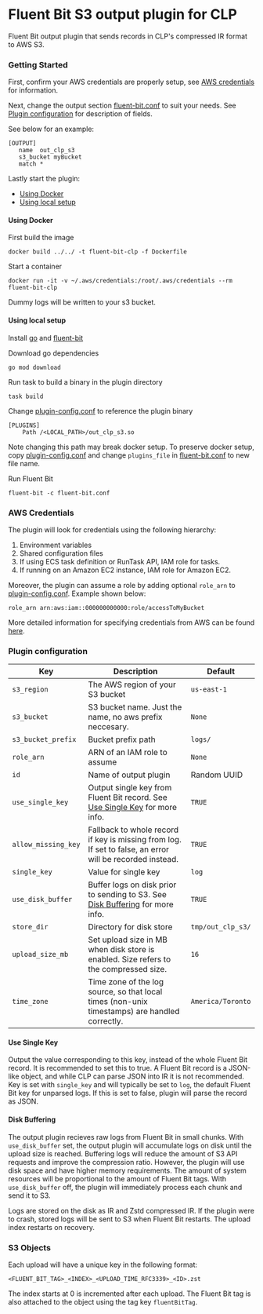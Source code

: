 # Fluent Bit S3 output plugin for CLP

Fluent Bit output plugin that sends records in CLP's compressed IR format to AWS S3.

### Getting Started

First, confirm your AWS credentials are properly setup, see [AWS credentials](#AWS-credentials) for
information.

Next, change the output section [fluent-bit.conf](fluent-bit.conf) to suit your needs.
See [Plugin configuration](#plugin-configuration) for description of fields.

See below for an example:

 ```
[OUTPUT]
    name  out_clp_s3
    s3_bucket myBucket
    match *
  ```

Lastly start the plugin:

- [Using Docker](#using-docker)
- [Using local setup](#using-local-setup)

#### Using Docker

First build the image
  ```shell
  docker build ../../ -t fluent-bit-clp -f Dockerfile
  ```

Start a container
  ```shell
  docker run -it -v ~/.aws/credentials:/root/.aws/credentials --rm fluent-bit-clp
  ```

Dummy logs will be written to your s3 bucket.

#### Using local setup

Install [go][1] and [fluent-bit][2]

Download go dependencies
  ```shell
  go mod download
  ```

Run task to build a binary in the plugin directory
  ```shell
  task build
  ```
Change [plugin-config.conf](plugin-config.conf) to reference the plugin binary
  ```shell
  [PLUGINS]
      Path /<LOCAL_PATH>/out_clp_s3.so
  ```
Note changing this path may break docker setup. To preserve docker setup, copy
[plugin-config.conf](plugin-config.conf) and change `plugins_file` in
[fluent-bit.conf](fluent-bit.conf) to new file name.

Run Fluent Bit
  ```shell
  fluent-bit -c fluent-bit.conf
  ```
### AWS Credentials

The plugin will look for credentials using the following hierarchy:
  1. Environment variables
  2. Shared configuration files
  3. If using ECS task definition or RunTask API, IAM role for tasks.
  4. If running on an Amazon EC2 instance, IAM role for Amazon EC2.

Moreover, the plugin can assume a role by adding optional `role_arn` to
[plugin-config.conf](plugin-config.conf). Example shown below:
```
role_arn arn:aws:iam::000000000000:role/accessToMyBucket
```

More detailed information for specifying credentials from AWS can be found [here][3].

### Plugin configuration

| Key                 | Description                                                                                              | Default           |
|---------------------|----------------------------------------------------------------------------------------------------------|-------------------|
| `s3_region`         | The AWS region of your S3 bucket                                                                         | `us-east-1`       |
| `s3_bucket`         | S3 bucket name. Just the name, no aws prefix neccesary.                                                  | `None`            |
| `s3_bucket_prefix`  | Bucket prefix path                                                                                       | `logs/`           |
| `role_arn`          | ARN of an IAM role to assume                                                                             | `None`            |
| `id`                | Name of output plugin                                                                                    |  Random UUID      |
| `use_single_key`    | Output single key from Fluent Bit record. See [Use Single Key](#use-single-key) for more info.           | `TRUE`            |
| `allow_missing_key` | Fallback to whole record if key is missing from log. If set to false, an error will be recorded instead. | `TRUE`            |
| `single_key`        | Value for single key                                                                                     | `log`             |
| `use_disk_buffer`   | Buffer logs on disk prior to sending to S3. See [Disk Buffering](#disk-buffering) for more info.         | `TRUE`            |
| `store_dir`         | Directory for disk store                                                                                 | `tmp/out_clp_s3/` |
| `upload_size_mb`    | Set upload size in MB when disk store is enabled. Size refers to the compressed size.                    | `16`              |
| `time_zone`         | Time zone of the log source, so that local times (non-unix timestamps) are handled correctly.            | `America/Toronto` |

#### Use Single Key

Output the value corresponding to this key, instead of the whole Fluent Bit record. It is
recommended to set this to true. A Fluent Bit record is a JSON-like object, and while CLP
can parse JSON into IR it is not recommended. Key is set with `single_key` and will typically be set
to `log`, the default Fluent Bit key for unparsed logs. If this is set to false, plugin will parse
the record as JSON.

#### Disk Buffering

The output plugin recieves raw logs from Fluent Bit in small chunks. With `use_disk_buffer` set, the
output plugin will accumulate logs on disk until the upload size is reached. Buffering logs will
reduce the amount of S3 API requests and improve the compression ratio. However, the plugin will use
disk space and have higher memory requirements. The amount of system resources will be proportional
to the amount of Fluent Bit tags. With `use_disk_buffer` off, the plugin will immediately process
each chunk and send it to S3.

Logs are stored on the disk as IR and Zstd compressed IR. If the plugin were to crash, stored logs
will be sent to S3 when Fluent Bit restarts. The upload index restarts on recovery.

### S3 Objects

Each upload will have a unique key in the following format:
```
<FLUENT_BIT_TAG>_<INDEX>_<UPLOAD_TIME_RFC3339>_<ID>.zst
```
The index starts at 0 is incremented after each upload. The Fluent Bit tag is also attached to the
object using the tag key `fluentBitTag`.

[1]: https://go.dev/doc/install
[2]: https://docs.fluentbit.io/manual/installation/getting-started-with-fluent-bit
[3]: https://aws.github.io/aws-sdk-go-v2/docs/configuring-sdk/#specifying-credentials
